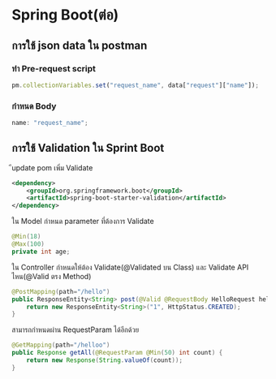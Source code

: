 # Spring Boot(ต่อ)

## การใช้ json data ใน postman

### ทำ Pre-request script

```js
pm.collectionVariables.set("request_name", data["request"]["name"]);
```

### กำหนด Body

```js
name: "request_name";
```

## การใช้ Validation ใน Sprint Boot

ีupdate pom เพิ่ม Validate

```xml
<dependency> 
    <groupId>org.springframework.boot</groupId> 
    <artifactId>spring-boot-starter-validation</artifactId> 
</dependency>
```

ใน Model กำหนด parameter ที่ต้องการ Validate

```java
@Min(18)
@Max(100)
private int age;
```

ใน Controller กำหนดให้ต้อง Validate(@Validated บน Class) และ Validate API ไหน(@Valid ตรง Method)

```java
@PostMapping(path="/hello")
public ResponseEntity<String> post(@Valid @RequestBody HelloRequest helloRequest) {
    return new ResponseEntity<String>("1", HttpStatus.CREATED);
}
```

สามารถกำหนดผ่าน RequestParam ได้อีกด้วย

```java
@GetMapping(path="/helloo")
public Response getAll(@RequestParam @Min(50) int count) {
    return new Response(String.valueOf(count));
}
```
